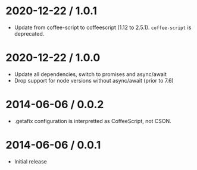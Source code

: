 2020-12-22 / 1.0.1
==================
* Update from coffee-script to coffeescript (1.12 to 2.5.1). `coffee-script` is deprecated.

2020-12-22 / 1.0.0
==================
* Update all dependencies, switch to promises and async/await
* Drop support for node versions without async/await (prior to 7.6)

2014-06-06 / 0.0.2
==================

* .getafix configuration is interpretted as CoffeeScript, not CSON.

2014-06-06 / 0.0.1
==================

* Initial release
